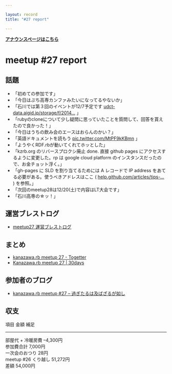 ```yaml
---

layout: record
title: "#27 report"

---
```


<p> <a href="./"><strong>アナウンスページはこちら</strong></a></p>

meetup #27 report
==================

話題
----

-   「初めての参加です」
-   「今日はぷち高専カンファみたいになってるやないか」
-   「石川では第３回のイベントが12/7予定です
    [udct-data.aigid.jp/storage/f/2014…](http://udct-data.aigid.jp/storage/f/2014-10-17T02%3A59%3A43.621Z/udc2014oubo.pdf)
    」
-   「rubyのcloneについて少し疑問に思っていたことを質問して、回答を貰えたので良かった！」
-   「今日はうちの飲み会のエースはおらんのかい？」
-   「英語ドキュメントを読もう
    [pic.twitter.com/MtPF9kKBmn](https://twitter.com/BeMarble/status/533506508705644544/photo/1)
    」
-   「ようやくRDF.rbが動いてくれてホッとした」
-   「kzrb.org のリバースプロクシ廃止 done. 直接 github pages
    にアクセスするように変更した。rp は google cloud platform
    のインスタンスだったので、お金チョット浮く。」
-   「gh-pages に SLD を割り当てるためには A レコードで IP address
    をあてる必要がある。使うべきアドレスはここ (
    [help.github.com/articles/tips-…](https://help.github.com/articles/tips-for-configuring-an-a-record-with-your-dns-provider/)
    ) を参照。」
-   「次回のmeetup28は12/20(土)で内容はLT大会です」
-   「石川高専の☆ッ！」

運営ブレストログ
----------------

-   [meetup27
    運営ブレストログ](https://github.com/kanazawarb/meetup/wiki/meetup27-%E9%81%8B%E5%96%B6%E3%83%96%E3%83%AC%E3%82%B9%E3%83%88%E3%83%AD%E3%82%B0)

まとめ
------

-   [kanazawa.rb meetup 27 - Togetter](http://togetter.com/li/746127)
-   [Kanazawa.rb meetup 27 | 30days](http://30d.jp/kzrb/17)

参加者のブログ
--------------

-   [kanazawa.rb meetup #27 –
    過ぎたるは及ばざるが如し](http://cotton-desu.hatenablog.com/entry/2014/11/19/220938)

収支
----

  項目                   金額       補足
  ---------------------- ---------- ------
  部屋代 + 冷暖房費      –4,300円   
  参加費合計             7,000円    
  一次会のおつり         28円       
  meetup #26 くり越し   51,272円   
  差額                   54,000円   


